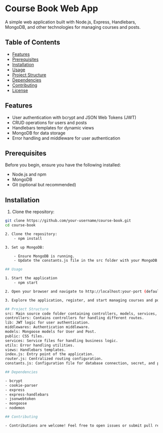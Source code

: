 # Course Book Web App

A simple web application built with Node.js, Express, Handlebars, MongoDB, and other technologies for managing courses and posts.

## Table of Contents

- [Features](#features)
- [Prerequisites](#prerequisites)
- [Installation](#installation)
- [Usage](#usage)
- [Project Structure](#project-structure)
- [Dependencies](#dependencies)
- [Contributing](#contributing)
- [License](#license)

## Features

- User authentication with bcrypt and JSON Web Tokens (JWT)
- CRUD operations for users and posts
- Handlebars templates for dynamic views
- MongoDB for data storage
- Error handling and middleware for user authentication

## Prerequisites

Before you begin, ensure you have the following installed:

- Node.js and npm
- MongoDB
- Git (optional but recommended)

## Installation

1. Clone the repository:

```bash
git clone https://github.com/your-username/course-book.git
cd course-book

2. Clone the repository:
    - npm install

3. Set up MongoDB:

    - Ensure MongoDB is running.
    - Update the constants.js file in the src folder with your MongoDB connection details.

## Usage

1. Start the application
    - npm start

2. Open your browser and navigate to http://localhost:your-port (default port is specified in constants.js).

3. Explore the application, register, and start managing courses and posts.

## Project Structure
src: Main source code folder containing controllers, models, services, and other modules.
controllers: Contains controllers for handling different routes.
lib: JWT logic for user authentication.
middlewares: Authentication middleware.
models: Mongoose models for User and Post.
public: CSS files.
services: Service files for handling business logic.
utils: Error handling utilities.
views: Handlebars templates.
index.js: Entry point of the application.
router.js: Centralized routing configuration.
constants.js: Configuration file for database connection, secret, and port.

## Dependencies

- bcrypt
- cookie-parser
- express
- express-handlebars
- jsonwebtoken
- mongoose
- nodemon

## Contributing

- Contributions are welcome! Feel free to open issues or submit pull requests.

